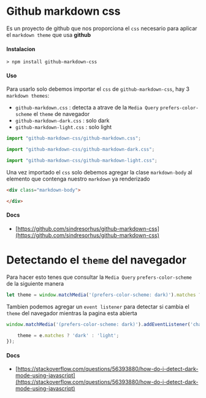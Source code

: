 # Github markdown css

Es un proyecto de github que nos proporciona el `css` necesario para aplicar el `markdown theme` que usa **github**

#### Instalacion

```console
> npm install github-markdown-css
```

#### Uso

Para usarlo solo debemos importar el `css` de `github-markdown-css`, hay 3 `markdown themes`:

- `github-markdown.css` : detecta a atrave de la `Media Query` `prefers-color-scheme` el `theme` de navegador
- `github-markdown-dark.css` : solo dark
- `github-markdown-light.css` : solo light

```js
import "github-markdown-css/github-markdown.css";

import "github-markdown-css/github-markdown-dark.css";

import "github-markdown-css/github-markdown-light.css";
```

Una vez importado el `css` solo debemos agregar la clase `markdown-body` al elemento que contenga nuestro `markdown` ya renderizado

```html
<div class="markdown-body">

</div>
```

#### Docs

- [https://github.com/sindresorhus/github-markdown-css](https://github.com/sindresorhus/github-markdown-css)



# Detectando el `theme` del navegador

Para hacer esto tenes que consultar la `Media Query` `prefers-color-scheme` de la siguiente manera

```js
let theme = window.matchMedia('(prefers-color-scheme: dark)').matches ? 'dark' : 'light';
```

Tambien podemos agregar un `event listener` para detectar si cambia el `theme` del navegador mientras la pagina esta abierta

```js
window.matchMedia('(prefers-color-scheme: dark)').addEventListener('change', (e) => {
    
    theme = e.matches ? 'dark' : 'light';
}); 
```

#### Docs

- [https://stackoverflow.com/questions/56393880/how-do-i-detect-dark-mode-using-javascript](https://stackoverflow.com/questions/56393880/how-do-i-detect-dark-mode-using-javascript)